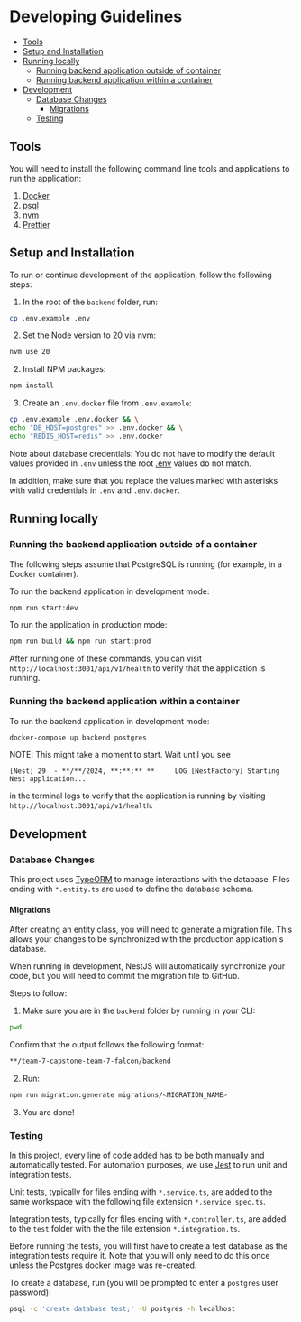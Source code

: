# Developing Guidelines

- [Tools](#tools)
- [Setup and Installation](#setup-and-installation)
- [Running locally](#running-locally)
  - [Running backend application outside of container](#running-backend-application-outside-of-container)
  - [Running backend application within a container](#running-backend-application-within-a-container)
- [Development](#development)
  - [Database Changes](#database-changes)
    - [Migrations](#migrations)
  - [Testing](#testing)

## Tools

You will need to install the following command line tools and applications to run the application:

1. [Docker](https://docs.docker.com/get-docker/)
2. [psql](https://blog.timescale.com/tutorials/)
3. [nvm](https://github.com/nvm-sh/nvm)
4. [Prettier](https://prettier.io/)

## Setup and Installation

To run or continue development of the application, follow the following steps:

1. In the root of the `backend` folder, run:

```bash
cp .env.example .env
```

2. Set the Node version to 20 via nvm:

```bash
nvm use 20
```

2. Install NPM packages:

```bash
npm install
```

3. Create an `.env.docker` file from `.env.example`:

```bash
cp .env.example .env.docker && \
echo "DB_HOST=postgres" >> .env.docker && \
echo "REDIS_HOST=redis" >> .env.docker
```

Note about database credentials: You do not have to modify the default values provided in `.env` unless the root [.env](../.env) values do not match.

In addition, make sure that you replace the values marked with asterisks with valid credentials in `.env` and `.env.docker`.

## Running locally

### Running the backend application outside of a container

The following steps assume that PostgreSQL is running (for example, in a Docker container).

To run the backend application in development mode:

```bash
npm run start:dev
```

To run the application in production mode:

```bash
npm run build && npm run start:prod
```

After running one of these commands, you can visit `http://localhost:3001/api/v1/health` to verify that the application is running.

### Running the backend application within a container

To run the backend application in development mode:

```bash
docker-compose up backend postgres
```

NOTE: This might take a moment to start. Wait until you see

```
[Nest] 29  - **/**/2024, **:**:** **     LOG [NestFactory] Starting Nest application...
```

in the terminal logs to verify that the application is running by visiting `http://localhost:3001/api/v1/health`.

## Development

### Database Changes

This project uses [TypeORM](https://typeorm.io/) to manage interactions with the database. Files ending with `*.entity.ts` are used to define the database schema.

#### Migrations

After creating an entity class, you will need to generate a migration file. This allows your changes to be synchronized with the production application's database.

When running in development, NestJS will automatically synchronize your code, but you will need to commit the migration file to GitHub.

Steps to follow:

1. Make sure you are in the `backend` folder by running in your CLI:

```bash
pwd
```

Confirm that the output follows the following format:

```bash
**/team-7-capstone-team-7-falcon/backend
```

2. Run:

```bash
npm run migration:generate migrations/<MIGRATION_NAME>
```

3. You are done!

### Testing

In this project, every line of code added has to be both manually and automatically tested. For automation purposes, we use [Jest](https://jestjs.io/) to run unit and integration tests.

Unit tests, typically for files ending with `*.service.ts`, are added to the same workspace with the following file extension `*.service.spec.ts`.

Integration tests, typically for files ending with `*.controller.ts`, are added to the `test` folder with the the file extension `*.integration.ts`.

Before running the tests, you will first have to create a test database as the integration tests require it. Note that you will only need to do this once unless the Postgres docker image was re-created.

To create a database, run (you will be prompted to enter a `postgres` user password):

```bash
psql -c 'create database test;' -U postgres -h localhost
```
